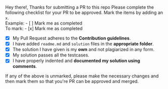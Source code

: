 Hey there!, Thanks for submitting a PR to this repo
Please complete the following checklist for your PR to be approved. Mark the items by adding an `x`.   
Example:  - [ ] Mark me as completed  
To mark: - [x] Mark me as completed

- [x] My Pull Request adheres to the **Contribution guidelines**.
- [x] I have added `readme.md` and `solution` files in the **appropriate folder**.
- [x] The solution I have given is my **own** and not plagiarized in any form.
- [x] My solution passes all the testcases.
- [x] I have properly indented and **documented my solution using comments**.

If any of the above is unmarked, please make the necessary changes and then mark them so that you're PR can be approved and merged.
